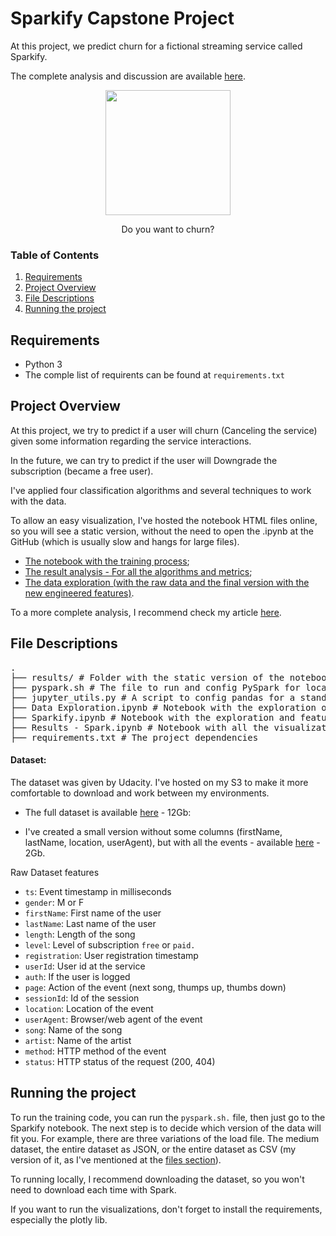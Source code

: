 # Sparkify Capstone Project

At this project, we predict churn for a fictional streaming service called Sparkify. 

The complete analysis and discussion are available [here](https://medium.com/@brunowdev/predicting-churn-with-pyspark-sparkify-capstone-project-5ad91781c491?source=friends_link&sk=26df5c31c0983f8d59f6d2939190511f).


<div align="center">
    <img src="https://brunobitencourt.com/public/images/sparkify_logo.png" width="200" height="200" />
    <p>Do you want to churn?
</p>
</div>


### Table of Contents

1. [Requirements](#requirements)
2. [Project Overview](#overview)
3. [File Descriptions](#files)
4. [Running the project](#running) 

## Requirements <a name="requirements"></a>

- Python 3
- The comple list of requirents can be found at `requirements.txt`

## Project Overview <a name="overview"></a>

At this project, we try to predict if a user will churn (Canceling the service) given some information regarding the service interactions.

In the future, we can try to predict if the user will Downgrade the subscription (became a free user).

I've applied four classification algorithms and several techniques to work with the data. 

To allow an easy visualization, I've hosted the notebook HTML files online, so you will see a static version, without the need to open the .ipynb at the GitHub (which is usually slow and hangs for large files).

- [The notebook with the training process](https://brunobitencourt.com/data/udacity/sparkify/Sparkify.html);
- [The result analysis - For all the algorithms and metrics](https://brunobitencourt.com/data/udacity/sparkify/Results+-+Spark.html);
- [The data exploration (with the raw data and the final version with the new engineered features)](https://brunobitencourt.com/data/udacity/sparkify/Data+Exploration.html).

To a more complete analysis, I recommend check my article [here](https://medium.com/@brunowdev/predicting-churn-with-pyspark-sparkify-capstone-project-5ad91781c491?source=friends_link&sk=26df5c31c0983f8d59f6d2939190511f).


## File Descriptions <a name="files"></a>

<pre>
.
├── results/ # Folder with the static version of the notebooks - Also hosted online (See at the project overview)
├── pyspark.sh # The file to run and config PySpark for local mode
├── jupyter_utils.py # A script to config pandas for a standard view between all the notebooks
├── Data Exploration.ipynb # Notebook with the exploration of the raw data and after the feature engineering
├── Sparkify.ipynb # Notebook with the exploration and feature engineering
├── Results - Spark.ipynb # Notebook with all the visualizations related to the results of training and the GridSearch
├── requirements.txt # The project dependencies
</pre>

#### Dataset:

The dataset was given by Udacity. I've hosted on my S3 to make it more comfortable to download and work between my environments.

- The full dataset is available [here](https://brunobitencourt.com/data/udacity/sparkify/full_sparkify_event_data.json) - 12Gb:
  
- I've created a small version without some columns (firstName, lastName, location, userAgent), but with all the events - available [here](https://brunobitencourt.com/data/udacity/sparkify/sparkify_full_csv_data.csv) - 2Gb.


Raw Dataset features

- `ts`: Event timestamp in milliseconds 
- `gender`: M or F
- `firstName`: First name of the user
- `lastName`: Last name of the user
- `length`: Length of the song
- `level`: Level of subscription `free` or `paid.`
- `registration`: User registration timestamp 
- `userId`: User id at the service
- `auth`: If the user is logged
- `page`: Action of the event (next song, thumps up, thumbs down)
- `sessionId`: Id of the session
- `location`: Location of the event
- `userAgent`: Browser/web agent of the event
- `song`: Name of the song
- `artist`: Name of the artist
- `method`: HTTP method of the event
- `status`: HTTP status of the request (200, 404)


## Running the project <a name="running"></a>

To run the training code, you can run the `pyspark.sh.` file, then just go to the Sparkify notebook.
The next step is to decide which version of the data will fit you. For example, there are three variations of the load file.
The medium dataset, the entire dataset as JSON, or the entire dataset as CSV (my version of it, as I've mentioned at the [files section](#files)).

To running locally, I recommend downloading the dataset, so you won't need to download each time with Spark.

If you want to run the visualizations, don't forget to install the requirements, especially the plotly lib.


